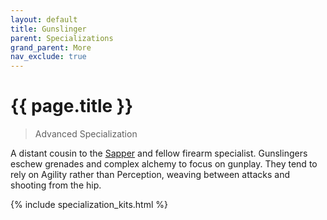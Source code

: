 ```yaml
---
layout: default
title: Gunslinger
parent: Specializations
grand_parent: More
nav_exclude: true
---
```


# {{ page.title }}

> Advanced Specialization

A distant cousin to the [Sapper](../specializations/sapper.md) and fellow firearm specialist. Gunslingers eschew grenades and complex alchemy to focus on gunplay. They tend to rely on Agility rather than Perception, weaving between attacks and shooting from the hip. 

{% include specialization_kits.html %}
